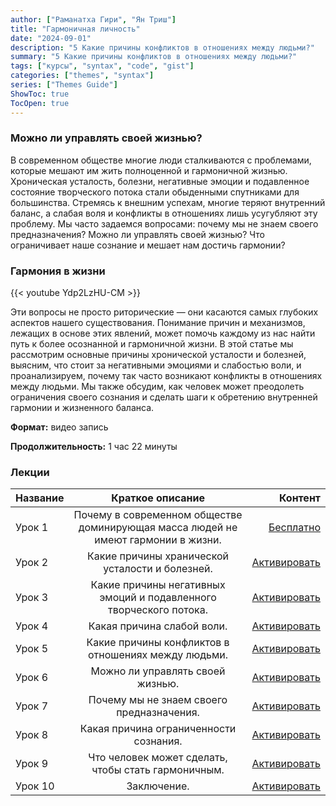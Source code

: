 ```yaml
---
author: ["Раманатха Гири", "Ян Триш"]
title: "Гармоничная личность"
date: "2024-09-01"
description: "5 Какие причины конфликтов в отношениях между людьми?"
summary: "5 Какие причины конфликтов в отношениях между людьми?"
tags: ["курсы", "syntax", "code", "gist"]
categories: ["themes", "syntax"]
series: ["Themes Guide"]
ShowToc: true
TocOpen: true
---
```


### Можно ли управлять своей жизнью?

В современном обществе многие люди сталкиваются с проблемами, которые мешают им жить полноценной и гармоничной жизнью. Хроническая усталость, болезни, негативные эмоции и подавленное состояние творческого потока стали обыденными спутниками для большинства. Стремясь к внешним успехам, многие теряют внутренний баланс, а слабая воля и конфликты в отношениях лишь усугубляют эту проблему. Мы часто задаемся вопросами: почему мы не знаем своего предназначения? Можно ли управлять своей жизнью? Что ограничивает наше сознание и мешает нам достичь гармонии?

### Гармония в жизни

{{< youtube Ydp2LzHU-CM >}}

Эти вопросы не просто риторические — они касаются самых глубоких аспектов нашего существования. Понимание причин и механизмов, лежащих в основе этих явлений, может помочь каждому из нас найти путь к более осознанной и гармоничной жизни. В этой статье мы рассмотрим основные причины хронической усталости и болезней, выясним, что стоит за негативными эмоциями и слабостью воли, и проанализируем, почему так часто возникают конфликты в отношениях между людьми. Мы также обсудим, как человек может преодолеть ограничения своего сознания и сделать шаги к обретению внутренней гармонии и жизненного баланса.

**Формат:** видео запись

**Продолжительность:** 1 час 22 минуты


### Лекции

| Название         | Краткое описание          | Контент                      |
| :--------------- | :--------------: | -------------------------: |
| Урок 1 | Почему в современном обществе доминирующая масса людей не имеют гармонии в жизни. | [Бесплатно](https://www.youtube.com/embed/Ydp2LzHU-CM)  |
| Урок 2 | Какие причины хранической усталости и болезней. | [Активировать](https://prosvetlenie.pro/wpm/garmonichnaya-lichnost/gl-2/)  |
| Урок 3 | Какие причины негативных эмоций и подавленного творческого потока. | [Активировать](https://prosvetlenie.pro/wpm/garmonichnaya-lichnost/gl-3/)  |
| Урок 4 | Какая причина слабой воли. | [Активировать](https://prosvetlenie.pro/wpm/garmonichnaya-lichnost/gl-4/)  |
| Урок 5 | Какие причины конфликтов в отношениях между людьми. | [Активировать](https://prosvetlenie.pro/wpm/garmonichnaya-lichnost/gl-5/)  |
| Урок 6 | Можно ли управлять своей жизнью. | [Активировать](https://prosvetlenie.pro/wpm/garmonichnaya-lichnost/gl-6/)  |
| Урок 7 | Почему мы не знаем своего предназначения. | [Активировать](https://prosvetlenie.pro/wpm/garmonichnaya-lichnost/gl-7/)  |
| Урок 8 | Какая причина ограниченности сознания. | [Активировать](https://prosvetlenie.pro/wpm/garmonichnaya-lichnost/gl-8/)  |
| Урок 9 | Что человек может сделать, чтобы стать гармоничным. | [Активировать](https://prosvetlenie.pro/wpm/garmonichnaya-lichnost/gl-9/)  |
| Урок 10 | Заключение. | [Активировать](https://prosvetlenie.pro/wpm/garmonichnaya-lichnost/gl-10/)  |
